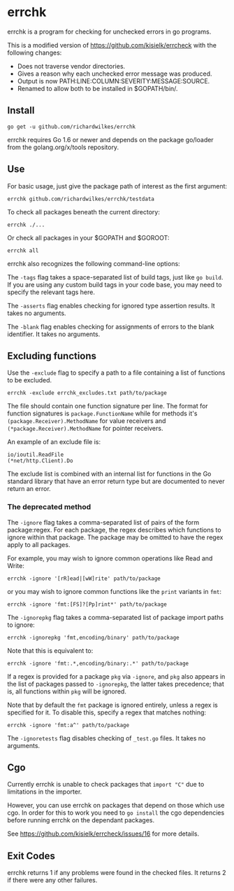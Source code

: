 # errchk

errchk is a program for checking for unchecked errors in go programs.

This is a modified version of https://github.com/kisielk/errcheck with the following changes:

- Does not traverse vendor directories.
- Gives a reason why each unchecked error message was produced.
- Output is now PATH:LINE:COLUMN:SEVERITY:MESSAGE:SOURCE.
- Renamed to allow both to be installed in $GOPATH/bin/.

## Install

    go get -u github.com/richardwilkes/errchk

errchk requires Go 1.6 or newer and depends on the package go/loader from the golang.org/x/tools repository.

## Use

For basic usage, just give the package path of interest as the first argument:

    errchk github.com/richardwilkes/errchk/testdata

To check all packages beneath the current directory:

    errchk ./...

Or check all packages in your $GOPATH and $GOROOT:

    errchk all

errchk also recognizes the following command-line options:

The `-tags` flag takes a space-separated list of build tags, just like `go
build`. If you are using any custom build tags in your code base, you may need
to specify the relevant tags here.

The `-asserts` flag enables checking for ignored type assertion results. It
takes no arguments.

The `-blank` flag enables checking for assignments of errors to the
blank identifier. It takes no arguments.


## Excluding functions

Use the `-exclude` flag to specify a path to a file containing a list of functions to
be excluded.

    errchk -exclude errchk_excludes.txt path/to/package

The file should contain one function signature per line. The format for function signatures is
`package.FunctionName` while for methods it's `(package.Receiver).MethodName` for value receivers
and `(*package.Receiver).MethodName` for pointer receivers.

An example of an exclude file is:

    io/ioutil.ReadFile
    (*net/http.Client).Do

The exclude list is combined with an internal list for functions in the Go standard library that
have an error return type but are documented to never return an error.


### The deprecated method

The `-ignore` flag takes a comma-separated list of pairs of the form package:regex.
For each package, the regex describes which functions to ignore within that package.
The package may be omitted to have the regex apply to all packages.

For example, you may wish to ignore common operations like Read and Write:

    errchk -ignore '[rR]ead|[wW]rite' path/to/package

or you may wish to ignore common functions like the `print` variants in `fmt`:

    errchk -ignore 'fmt:[FS]?[Pp]rint*' path/to/package

The `-ignorepkg` flag takes a comma-separated list of package import paths
to ignore:

    errchk -ignorepkg 'fmt,encoding/binary' path/to/package

Note that this is equivalent to:

    errchk -ignore 'fmt:.*,encoding/binary:.*' path/to/package

If a regex is provided for a package `pkg` via `-ignore`, and `pkg` also appears
in the list of packages passed to `-ignorepkg`, the latter takes precedence;
that is, all functions within `pkg` will be ignored.

Note that by default the `fmt` package is ignored entirely, unless a regex is
specified for it. To disable this, specify a regex that matches nothing:

    errchk -ignore 'fmt:a^' path/to/package

The `-ignoretests` flag disables checking of `_test.go` files. It takes
no arguments.

## Cgo

Currently errchk is unable to check packages that `import "C"` due to limitations
in the importer.

However, you can use errchk on packages that depend on those which use cgo. In
order for this to work you need to `go install` the cgo dependencies before running
errchk on the dependant packages.

See https://github.com/kisielk/errcheck/issues/16 for more details.

## Exit Codes

errchk returns 1 if any problems were found in the checked files.
It returns 2 if there were any other failures.
